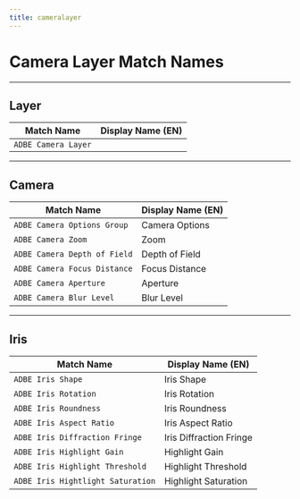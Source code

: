 ```yaml
---
title: cameralayer
---
```


# Camera Layer Match Names

---

## Layer

|     Match Name      | Display Name (EN) |
| ------------------- | ----------------- |
| `ADBE Camera Layer` |                   |

---

## Camera

|          Match Name          | Display Name (EN) |
| ---------------------------- | ----------------- |
| `ADBE Camera Options Group`  | Camera Options    |
| `ADBE Camera Zoom`           | Zoom              |
| `ADBE Camera Depth of Field` | Depth of Field    |
| `ADBE Camera Focus Distance` | Focus Distance    |
| `ADBE Camera Aperture`       | Aperture          |
| `ADBE Camera Blur Level`     | Blur Level        |

---

## Iris

|            Match Name             |    Display Name (EN)    |
| --------------------------------- | ----------------------- |
| `ADBE Iris Shape`                 | Iris Shape              |
| `ADBE Iris Rotation`              | Iris Rotation           |
| `ADBE Iris Roundness`             | Iris Roundness          |
| `ADBE Iris Aspect Ratio`          | Iris Aspect Ratio       |
| `ADBE Iris Diffraction Fringe`    | Iris Diffraction Fringe |
| `ADBE Iris Highlight Gain`        | Highlight Gain          |
| `ADBE Iris Highlight Threshold`   | Highlight Threshold     |
| `ADBE Iris Hightlight Saturation` | Highlight Saturation    |
